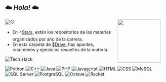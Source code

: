 ## ☁️ _Hola!_ ☁️

<img src="https://github.com/user-attachments/assets/dc79fc42-9b2a-414b-8af7-65b753eadc78" align="right" width="140" height="140"/>

![♡](https://badgen.net/badge/made-with/♡/2a2a2a)
- En ⭐[Stars](https://github.com/sofiaesc?tab=stars), están los repositorios de las materias organizados por año de la carrera.
- En esta carpeta de 📁[Drive](https://drive.google.com/drive/folders/15PpAtlPZMGDr2NUhK2YvRNOZQWO9WGh-?usp=sharing), hay apuntes, resumenes y ejercicios resueltos de la materia.

![Tech stack](https://badgen.net/badge/tech-stack/💻/2a2a2a)

![Python](https://img.shields.io/badge/-Python-ae3975?style=flat&logo=Python&logoColor=white)
![C++](https://img.shields.io/badge/-C++-db5d9e?style=flat&logo=cplusplus&logoColor=white)
![Java](https://img.shields.io/badge/-Java-ff69d7?style=flat&logo=openjdk&logoColor=white)
![PHP](https://img.shields.io/badge/PHP-cb69d7?style=flae&logo=php&logoColor=white)
![Javascript](https://img.shields.io/badge/-Javascript-9069d7?style=flat&logo=javascript&logoColor=white)
![HTML](https://img.shields.io/badge/HTML-6b69d7?style=flat&logo=html5&logoColor=white)
![CSS](https://img.shields.io/badge/CSS-5d92db?&style=flat&logo=css3&logoColor=white)
![MySQL](https://img.shields.io/badge/MySQL-53adf2?style=flat&logo=mysql&logoColor=white)
![SQL Server](https://img.shields.io/badge/SQL_Server-53add2?style=flat&logo=microsoft-sql-server&logoColor=white)
![PostgreSQL](https://img.shields.io/badge/PostgreSQL-31bfbd?style=flat&logo=postgresql&logoColor=white)
![Octave](https://img.shields.io/badge/-Octave-1ca18d?style=flat&logo=octave&logoColor=white)
![Racket](https://img.shields.io/badge/Racket-1caf7a?style=flat&logo=racket&logoColor=white)
